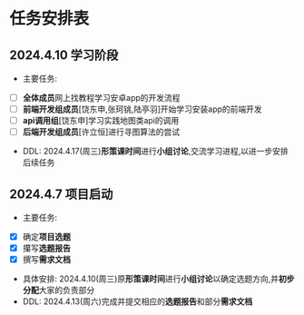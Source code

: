 # 任务安排表

## 2024.4.10 学习阶段
- 主要任务:
- [ ] **全体成员**网上找教程学习安卓app的开发流程
- [ ] **前端开发组成员**[饶东申,张珂铫,陆亭羽]开始学习安装app的前端开发
- [ ] **api调用组**[饶东申]学习实践地图类api的调用
- [ ] **后端开发组成员**[许立恒]进行寻图算法的尝试
- DDL: 2024.4.17(周三)**形策课时间**进行**小组讨论**,交流学习进程,以进一步安排后续任务


## 2024.4.7 项目启动
- 主要任务: 
- [x] 确定**项目选题**
- [x] 攥写**选题报告**
- [x] 撰写**需求文档**
- 具体安排: 2024.4.10(周三)原**形策课时间**进行**小组讨论**以确定选题方向,并**初步分配**大家的负责部分
- DDL: 2024.4.13(周六)完成并提交相应的**选题报告**和部分**需求文档**